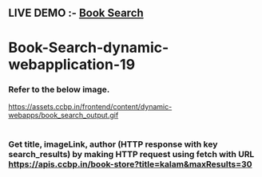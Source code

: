 ## LIVE DEMO :- <a href="https://booksearch1.ccbp.tech/">Book Search</a>
# Book-Search-dynamic-webapplication-19

### Refer to the below image.</br>
https://assets.ccbp.in/frontend/content/dynamic-webapps/book_search_output.gif</br></br>

### Get title, imageLink, author (HTTP response with key search_results) by making HTTP request using fetch with URL </br> https://apis.ccbp.in/book-store?title=kalam&maxResults=30
